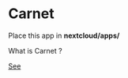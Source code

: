 # Carnet
Place this app in **nextcloud/apps/**

What is Carnet ?

[See](/PhieF/CarnetDocumentation)
